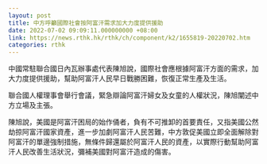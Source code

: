 ```yaml
---
layout: post
title: 中方呼籲國際社會按阿富汗需求加大力度提供援助
date: 2022-07-02 09:09:11.000000000 +08:00
link: https://news.rthk.hk/rthk/ch/component/k2/1655819-20220702.htm
categories: rthk
---
```


中國常駐聯合國日內瓦辦事處代表陳旭說，國際社會應根據阿富汗方面的需求，加大力度提供援助，幫助阿富汗人民早日戰勝困難，恢復正常生產及生活。

聯合國人權理事會舉行會議，緊急辯論阿富汗婦女及女童的人權狀況，陳旭闡述中方立場及主張。

陳旭說，美國是阿富汗困局的始作俑者，負有不可推卸的首要責任，又指美國公然劫掠阿富汗國家資產，進一步加劇阿富汗人民苦難，中方敦促美國立即全面解除對阿富汗的單邊強制措施，無條件歸還屬於阿富汗人民的資產，以實際行動幫助阿富汗人民改善生活狀況，彌補美國對阿富汗造成的傷害。
